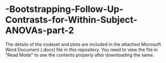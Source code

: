# -Bootstrapping-Follow-Up-Contrasts-for-Within-Subject-ANOVAs-part-2

The details of the codeset and plots are included in the attached Microsoft Word Document (.docx) file in this repository. 
You need to view the file in "Read Mode" to see the contents properly after downloading the same.
